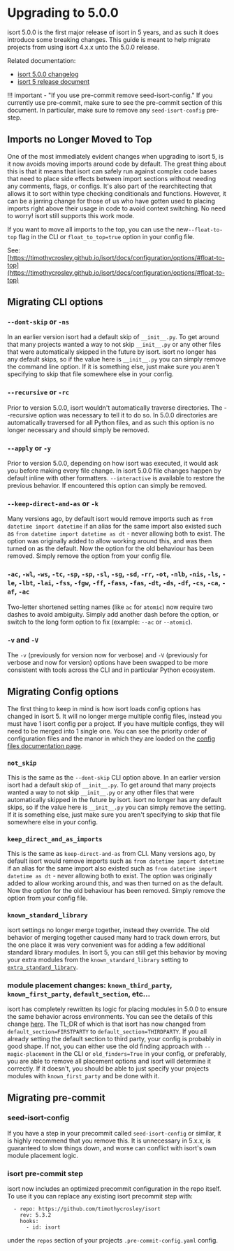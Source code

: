 # Upgrading to 5.0.0

isort 5.0.0 is the first major release of isort in 5 years, and as such it does introduce some breaking changes.
This guide is meant to help migrate projects from using isort 4.x.x unto the 5.0.0 release.

Related documentation:

* [isort 5.0.0 changelog](https://timothycrosley.github.io/isort/CHANGELOG/#500-penny-july-4-2020)
* [isort 5 release document](https://timothycrosley.github.io/isort/docs/major_releases/introducing_isort_5/)

!!! important - "If you use pre-commit remove seed-isort-config."
    If you currently use pre-commit, make sure to see the pre-commit section of this document. In particular, make sure to remove any `seed-isort-config` pre-step.

## Imports no Longer Moved to Top

One of the most immediately evident changes when upgrading to isort 5, is it now avoids moving imports around code by default.
The great thing about this is that it means that isort can safely run against complex code bases that need to place side effects between import sections without needing any comments, flags, or configs. It's also part of the rearchitecting that allows it to sort within type checking conditionals and functions. However, it can be a jarring change
for those of us who have gotten used to placing imports right above their usage in code to avoid context switching. No need to worry! isort still supports this work mode.

If you want to move all imports to the top, you can use the new`--float-to-top` flag in the CLI or `float_to_top=true` option in your config file.

See: [https://timothycrosley.github.io/isort/docs/configuration/options/#float-to-top](https://timothycrosley.github.io/isort/docs/configuration/options/#float-to-top)

## Migrating CLI options

### `--dont-skip` or `-ns`
In an earlier version isort had a default skip of `__init__.py`. To get around that many projects wanted a way to not skip `__init__.py` or any other files that were automatically skipped in the future by isort. isort no longer has any default skips, so if the value here is `__init__.py` you can simply remove the command line option. If it is something else, just make sure you aren't specifying to skip that file somewhere else in your config.

### `--recursive` or `-rc`
Prior to version 5.0.0, isort wouldn't automatically traverse directories. The --recursive option was necessary to tell it to do so. In 5.0.0 directories are automatically traversed for all Python files, and as such this option is no longer necessary and should simply be removed.

### `--apply` or `-y`
Prior to version 5.0.0, depending on how isort was executed, it would ask you before making every file change. In isort 5.0.0 file changes happen by default inline with other formatters. `--interactive` is available to restore the previous behavior. If encountered this option can simply be removed.

### `--keep-direct-and-as` or `-k`
Many versions ago, by default isort would remove imports such as `from datetime import datetime` if an alias for the same import also existed such as `from datetime import datetime as dt` - never allowing both to exist.
The option was originally added to allow working around this, and was then turned on as the default. Now the option for the old behaviour has been removed. Simply remove the option from your config file.

### `-ac`, `-wl`, `-ws`, `-tc`, `-sp`, `-sp`, `-sl`, `-sg`, `-sd`, `-rr`, `-ot`, `-nlb`, `-nis`, `-ls`, `-le`, `-lbt`, `-lai`, `-fss`, `-fgw`, `-ff`, `-fass`, `-fas`, `-dt`, `-ds`, `-df`, `-cs`, `-ca`, `-af`, `-ac`
Two-letter shortened setting names (like `ac` for `atomic`) now require two dashes to avoid ambiguity. Simply add another dash before the option, or switch to the long form option to fix (example: `--ac` or `--atomic`).

### `-v` and `-V`
The `-v` (previously for version now for verbose) and `-V` (previously for verbose and now for version) options have been swapped to be more consistent with tools across the CLI and in particular Python ecosystem.

## Migrating Config options

The first thing to keep in mind is how isort loads config options has changed in isort 5. It will no longer merge multiple config files, instead you must have 1 isort config per a project.
If you have multiple configs, they will need to be merged into 1 single one. You can see the priority order of configuration files and the manor in which they are loaded on the
[config files documentation page](https://timothycrosley.github.io/isort/docs/configuration/config_files/).

### `not_skip`
This is the same as the `--dont-skip` CLI option above. In an earlier version isort had a default skip of `__init__.py`. To get around that many projects wanted a way to not skip `__init__.py` or any other files that were automatically skipped in the future by isort. isort no longer has any default skips, so if the value here is `__init__.py` you can simply remove the setting. If it is something else, just make sure you aren't specifying to skip that file somewhere else in your config.

### `keep_direct_and_as_imports`
This is the same as `keep-direct-and-as` from CLI. Many versions ago, by default isort would remove imports such as `from datetime import datetime` if an alias for the same import also existed such as `from datetime import datetime as dt` - never allowing both to exist.
The option was originally added to allow working around this, and was then turned on as the default. Now the option for the old behaviour has been removed. Simply remove the option from your config file.

### `known_standard_library`
isort settings no longer merge together, instead they override. The old behavior of merging together caused many hard to
track down errors, but the one place it was very convenient was for adding a few additional standard library modules.
In isort 5, you can still get this behavior by moving your extra modules from the `known_standard_library` setting to [`extra_standard_library`](https://timothycrosley.github.io/isort/docs/configuration/options/#extra-standard-library).

### module placement changes: `known_third_party`, `known_first_party`, `default_section`, etc...
isort has completely rewritten its logic for placing modules in 5.0.0 to ensure the same behavior across environments. You can see the details of this change [here](https://github.com/timothycrosley/isort/issues/1147).
The TL;DR of which is that isort has now changed from `default_section=FIRSTPARTY` to `default_section=THIRDPARTY`. If you all already setting the default section to third party, your config is probably in good shape.
If not, you can either use the old finding approach with `--magic-placement` in the CLI or `old_finders=True` in your config, or preferably, you are able to remove all placement options and isort will determine it correctly.
If it doesn't, you should be able to just specify your projects modules with `known_first_party` and be done with it.

## Migrating pre-commit

### seed-isort-config

If you have a step in your precommit called `seed-isort-config` or similar, it is highly recommend that you remove this. It is unnecessary in 5.x.x, is guaranteed to slow things down, and worse can conflict with isort's own module placement logic.

### isort pre-commit step

isort now includes an optimized precommit configuration in the repo itself. To use it you can replace any existing isort precommit step with:

```
  - repo: https://github.com/timothycrosley/isort
    rev: 5.3.2
    hooks:
      - id: isort
```

under the `repos` section of your projects `.pre-commit-config.yaml` config.

